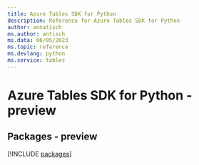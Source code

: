 ```yaml
---
title: Azure Tables SDK for Python
description: Reference for Azure Tables SDK for Python
author: annatisch
ms.author: antisch
ms.data: 06/05/2023
ms.topic: reference
ms.devlang: python
ms.service: tables
---
```

# Azure Tables SDK for Python - preview
## Packages - preview
[!INCLUDE [packages](tables-index.md)]